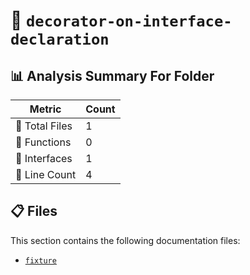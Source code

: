 # 📁 `decorator-on-interface-declaration`

## 📊 Analysis Summary For Folder

| Metric | Count |
|--------|-------|
| 📁 Total Files | 1 |
| 🔧 Functions | 0 |
| 📐 Interfaces | 1 |
| 🔢 Line Count | 4 |


## 📋 Files

This section contains the following documentation files:

- [`fixture`](./fixture.md)